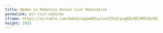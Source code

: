 ```yaml
---
title: Women in Robotics Annual List Nomination
permalink: wir-list-nominee
iframe: https://airtable.com/embed/appwW95uuloaJZTa3/pagKDLM8lRMF1Ou59/form
height: 2033
---
```

